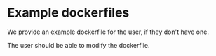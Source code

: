 # Example dockerfiles

We provide an example dockerfile for the user, if they don't have one.

The user should be able to modify the dockerfile.

